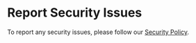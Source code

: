 # Report Security Issues

To report any security issues, please follow our [Security Policy](https://github.com/static-web-server/static-web-server/blob/master/SECURITY.md).
